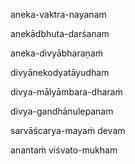 aneka-vaktra-nayanam

anekādbhuta-darśanam

aneka-divyābharaṇaṁ

divyānekodyatāyudham

divya-mālyāmbara-dharaṁ

divya-gandhānulepanam

sarvāścarya-mayaṁ devam

anantaṁ viśvato-mukham